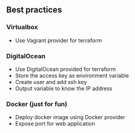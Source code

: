 ## Best practices
### Virtualbox
- Use Vagrant provider for terraform
### DigitalOcean
- Use DigitalOcean provided for terraform
- Store the access key as environment variable
- Create user and add ssh key
- Output variable to know the IP address
### Docker (just for fun)
- Deploy docker image using Docker provider
- Expose port for web application